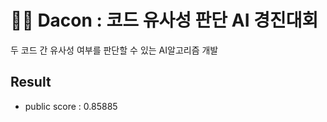 # 🏃‍♀️ Dacon : 코드 유사성 판단 AI 경진대회
두 코드 간 유사성 여부를 판단할 수 있는 AI알고리즘 개발

## Result
- public score : 0.85885
